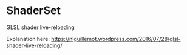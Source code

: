 # ShaderSet
GLSL shader live-reloading

Explanation here: https://nlguillemot.wordpress.com/2016/07/28/glsl-shader-live-reloading/
